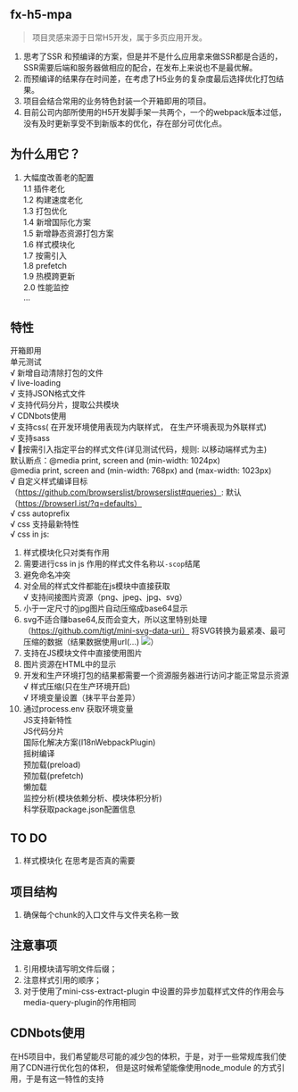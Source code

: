 ## fx-h5-mpa 
> 项目灵感来源于日常H5开发，属于多页应用开发。

1. 思考了SSR 和预编译的方案，但是并不是什么应用拿来做SSR都是合适的，SSR需要后端和服务器做相应的配合，在发布上来说也不是最优解。
2. 而预编译的结果存在时间差，在考虑了H5业务的复杂度最后选择优化打包结果。
3. 项目会结合常用的业务特色封装一个开箱即用的项目。
4. 目前公司内部所使用的H5开发脚手架一共两个，一个的webpack版本过低，没有及时更新享受不到新版本的优化，存在部分可优化点。

## 为什么用它？
1. 大幅度改善老的配置 <br/>
  1.1 插件老化<br/>
  1.2 构建速度老化<br/>
  1.3 打包优化<br/>
  1.4 新增国际化方案<br/>
  1.5 新增静态资源打包方案<br/>
  1.6 样式模块化<br/>
  1.7 按需引入<br/>
  1.8 prefetch<br/>
  1.9 热模跨更新<br/>
  2.0 性能监控<br/>
  ...
## 特性
开箱即用 <br/>
单元测试 <br/>
√ 新增自动清除打包的文件 <br/>
√ live-loading <br/>
√ 支持JSON格式文件 <br/>
√ 支持代码分片，提取公共模块 <br/>
√ CDNbots使用 <br/>
√ 支持css( 在开发环境使用表现为内联样式， 在生产环境表现为外联样式) <br/>
√ 支持sass <br/>
√ 🍉按需引入指定平台的样式文件(详见测试代码，规则: 以移动端样式为主)<br/>
  默认断点：@media print, screen and (min-width: 1024px)  <br/>
  @media print, screen and (min-width: 768px) and (max-width: 1023px)  <br/>
√ 自定义样式编译目标（https://github.com/browserslist/browserslist#queries）: 默认 （https://browserl.ist/?q=defaults）<br/>
√ css autoprefix <br/>
√ css 支持最新特性 <br/>
√ css in js: <br/>
  1. 样式模块化只对类有作用<br/>
  2. 需要进行css in js 作用的样式文件名称以`-scop`结尾 <br/>
  3. 避免命名冲突 <br/>
  4. 对全局的样式文件都能在js模块中直接获取 <br/>
√ 支持间接图片资源（png、jpeg、jpg、svg） <br/>
  1. 小于一定尺寸的jpg图片自动压缩成base64显示<br/>
  2. svg不适合赚base64,反而会变大，所以这里特别处理（https://github.com/tigt/mini-svg-data-uri）
  将SVG转换为最紧凑、最可压缩的数据（结果数据使用url(...) <img src="...">）
  3. 支持在JS模块文件中直接使用图片 <br/>
  4. 图片资源在HTML中的显示 <br/>
  5. 开发和生产环境打包的结果都需要一个资源服务器进行访问才能正常显示资源
√ 样式压缩(只在生产环境开启)<br/>
√ 环境变量设置（抹平平台差异）<br/>
  1. 通过process.env 获取环境变量 <br/>
  JS支持新特性 <br/>
  JS代码分片 <br/>
  国际化解决方案(I18nWebpackPlugin) <br/>
  摇树编译 <br/>
  预加载(preload) <br/>
  预加载(prefetch) <br/>
  懒加载 <br/>
  监控分析(模块依赖分析、模块体积分析) <br/>
  科学获取package.json配置信息 <br/>
  
  

 


## TO DO 
1. 样式模块化 在思考是否真的需要

## 项目结构
1. 确保每个chunk的入口文件与文件夹名称一致

## 注意事项
1. 引用模块请写明文件后缀；
2. 注意样式引用的顺序；
3. 对于使用了mini-css-extract-plugin 中设置的异步加载样式文件的作用会与media-query-plugin的作用相同

## CDNbots使用
在H5项目中，我们希望能尽可能的减少包的体积，于是，对于一些常规库我们使用了CDN进行优化包的体积，
但是这时候希望能像使用node_module 的方式引用，于是有这一特性的支持


